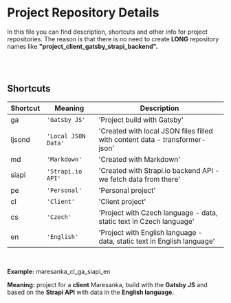 # Project Repository Details

In this file you can find description, shortcuts and other info for project repositories. 
The reason is that there is no need to create **LONG** repository names like **"project_client_gatsby_strapi_backend".**


<br />
<br />


## Shortcuts


|Shortcut        |Meaning               |Description                                                            |
|----------------|-------------------------------|--------------------------------------------------------------|
|ga	     |`'Gatsby JS'`         |'Project build with Gatsby'                                                    |
|ljsond	 |`'Local JSON Data'`   |'Created with local JSON files filled with content data - transformer-json'    |         
|md	     |`'Markdown'`          |'Created with Markdown'                                                        |         
|siapi	 |`'Strapi.io API'`     |'Created with Strapi.io backend API - we fetch data from there'                |         
|pe	     |`'Personal'`          |'Personal project'                                                             |         
|cl	     |`'Client'`            |'Client project'                                                               |         
|cs	     |`'Czech'`             |'Project with Czech language - data, static text in Czech language'            |         
|en	     |`'English'`           |'Project with English language - data, static text in English language'        |         



<br />


**Example:** maresanka_cl_ga_siapi_en

**Meaning:** project for a **client** Maresanka, build with the **Gatsby JS** and based on the **Strapi API** with data in the **English language.**